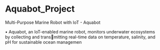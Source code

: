 # Aquabot_Project
Multi-Purpose Marine Robot with IoT - Aquabot

• Aquabot, an IoT-enabled marine robot, monitors underwater ecosystems by collecting and transmitting real-time data on temperature, salinity, and pH for sustainable ocean managemen
